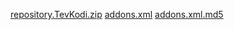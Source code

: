 [repository.TevKodi.zip](https://mrtevani.github.io/zips/repository.TevKodi.zip)
[addons.xml](https://mrtevani.github.io/addons.xml)
[addons.xml.md5](https://mrtevani.github.io/addons.xml.md5)
